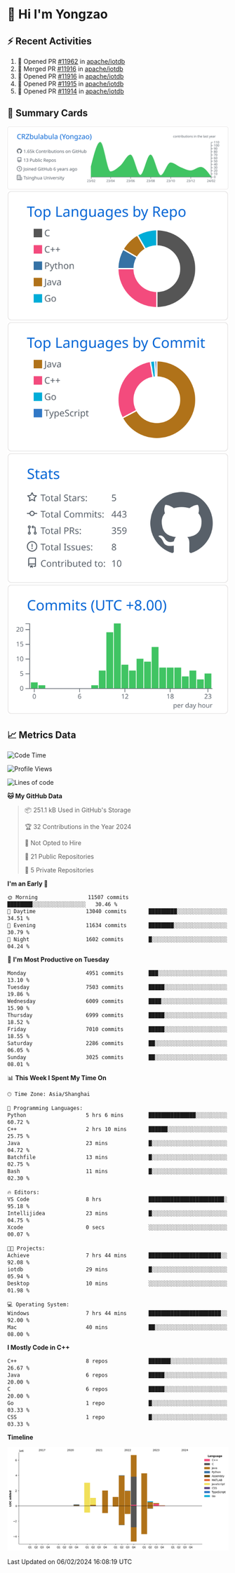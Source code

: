 # 👋 Hi I'm Yongzao

## ⚡ Recent Activities
<!--START_SECTION:activity-->
1. 💪 Opened PR [#11962](https://github.com/apache/iotdb/pull/11962) in [apache/iotdb](https://github.com/apache/iotdb)
2. 🎉 Merged PR [#11916](https://github.com/apache/iotdb/pull/11916) in [apache/iotdb](https://github.com/apache/iotdb)
3. 💪 Opened PR [#11916](https://github.com/apache/iotdb/pull/11916) in [apache/iotdb](https://github.com/apache/iotdb)
4. 💪 Opened PR [#11915](https://github.com/apache/iotdb/pull/11915) in [apache/iotdb](https://github.com/apache/iotdb)
5. 💪 Opened PR [#11914](https://github.com/apache/iotdb/pull/11914) in [apache/iotdb](https://github.com/apache/iotdb)
<!--END_SECTION:activity-->

## 🎑 Summary Cards

[![](https://raw.githubusercontent.com/CRZbulabula/CRZbulabula/main/profile-summary-card-output/github/0-profile-details.svg)](https://github.com/vn7n24fzkq/github-profile-summary-cards)
[![](https://raw.githubusercontent.com/CRZbulabula/CRZbulabula/main/profile-summary-card-output/github/1-repos-per-language.svg)](https://github.com/vn7n24fzkq/github-profile-summary-cards) [![](https://raw.githubusercontent.com/CRZbulabula/CRZbulabula/main/profile-summary-card-output/github/2-most-commit-language.svg)](https://github.com/vn7n24fzkq/github-profile-summary-cards)
[![](https://raw.githubusercontent.com/CRZbulabula/CRZbulabula/main/profile-summary-card-output/github/3-stats.svg)](https://github.com/vn7n24fzkq/github-profile-summary-cards) [![](https://raw.githubusercontent.com/CRZbulabula/CRZbulabula/main/profile-summary-card-output/github/4-productive-time.svg)](https://github.com/vn7n24fzkq/github-profile-summary-cards)

## 📈 Metrics Data

<!--START_SECTION:waka-->
![Code Time](http://img.shields.io/badge/Code%20Time-559%20hrs%2050%20mins-blue)

![Profile Views](http://img.shields.io/badge/Profile%20Views-6-blue)

![Lines of code](https://img.shields.io/badge/From%20Hello%20World%20I%27ve%20Written-25.3%20million%20lines%20of%20code-blue)

**🐱 My GitHub Data** 

> 📦 251.1 kB Used in GitHub's Storage 
 > 
> 🏆 32 Contributions in the Year 2024
 > 
> 🚫 Not Opted to Hire
 > 
> 📜 21 Public Repositories 
 > 
> 🔑 5 Private Repositories 
 > 
**I'm an Early 🐤** 

```text
🌞 Morning                11507 commits       ████████░░░░░░░░░░░░░░░░░   30.46 % 
🌆 Daytime                13040 commits       █████████░░░░░░░░░░░░░░░░   34.51 % 
🌃 Evening                11634 commits       ████████░░░░░░░░░░░░░░░░░   30.79 % 
🌙 Night                  1602 commits        █░░░░░░░░░░░░░░░░░░░░░░░░   04.24 % 
```
📅 **I'm Most Productive on Tuesday** 

```text
Monday                   4951 commits        ███░░░░░░░░░░░░░░░░░░░░░░   13.10 % 
Tuesday                  7503 commits        █████░░░░░░░░░░░░░░░░░░░░   19.86 % 
Wednesday                6009 commits        ████░░░░░░░░░░░░░░░░░░░░░   15.90 % 
Thursday                 6999 commits        █████░░░░░░░░░░░░░░░░░░░░   18.52 % 
Friday                   7010 commits        █████░░░░░░░░░░░░░░░░░░░░   18.55 % 
Saturday                 2286 commits        ██░░░░░░░░░░░░░░░░░░░░░░░   06.05 % 
Sunday                   3025 commits        ██░░░░░░░░░░░░░░░░░░░░░░░   08.01 % 
```


📊 **This Week I Spent My Time On** 

```text
🕑︎ Time Zone: Asia/Shanghai

💬 Programming Languages: 
Python                   5 hrs 6 mins        ███████████████░░░░░░░░░░   60.72 % 
C++                      2 hrs 10 mins       ██████░░░░░░░░░░░░░░░░░░░   25.75 % 
Java                     23 mins             █░░░░░░░░░░░░░░░░░░░░░░░░   04.72 % 
Batchfile                13 mins             █░░░░░░░░░░░░░░░░░░░░░░░░   02.75 % 
Bash                     11 mins             █░░░░░░░░░░░░░░░░░░░░░░░░   02.30 % 

🔥 Editors: 
VS Code                  8 hrs               ████████████████████████░   95.18 % 
Intellijidea             23 mins             █░░░░░░░░░░░░░░░░░░░░░░░░   04.75 % 
Xcode                    0 secs              ░░░░░░░░░░░░░░░░░░░░░░░░░   00.07 % 

🐱‍💻 Projects: 
Achieve                  7 hrs 44 mins       ███████████████████████░░   92.08 % 
iotdb                    29 mins             █░░░░░░░░░░░░░░░░░░░░░░░░   05.94 % 
Desktop                  10 mins             ░░░░░░░░░░░░░░░░░░░░░░░░░   01.98 % 

💻 Operating System: 
Windows                  7 hrs 44 mins       ███████████████████████░░   92.00 % 
Mac                      40 mins             ██░░░░░░░░░░░░░░░░░░░░░░░   08.00 % 
```

**I Mostly Code in C++** 

```text
C++                      8 repos             ███████░░░░░░░░░░░░░░░░░░   26.67 % 
Java                     6 repos             █████░░░░░░░░░░░░░░░░░░░░   20.00 % 
C                        6 repos             █████░░░░░░░░░░░░░░░░░░░░   20.00 % 
Go                       1 repo              █░░░░░░░░░░░░░░░░░░░░░░░░   03.33 % 
CSS                      1 repo              █░░░░░░░░░░░░░░░░░░░░░░░░   03.33 % 
```



**Timeline**

![Lines of Code chart](https://raw.githubusercontent.com/CRZbulabula/CRZbulabula/main/assets/bar_graph.png)


 Last Updated on 06/02/2024 16:08:19 UTC
<!--END_SECTION:waka-->

